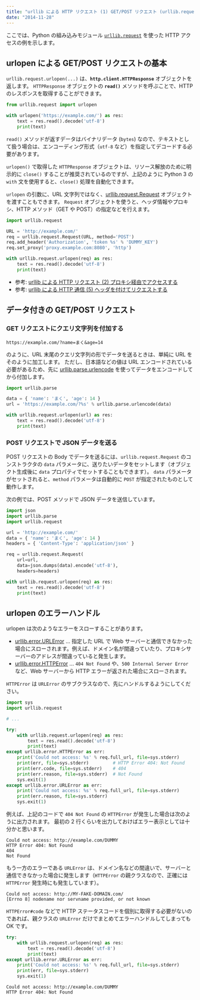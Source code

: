 ```yaml
---
title: "urllib による HTTP リクエスト (1) GET/POST リクエスト (urllib.request.urlopen)"
date: "2014-11-28"
---
```


ここでは、Python の組み込みモジュール [`urllib.request`](https://docs.python.org/3/library/urllib.request.html) を使った HTTP アクセスの例を示します。


urlopen による GET/POST リクエストの基本
----

`urllib.request.urlopen(...)` は、**`http.client.HTTPResponse`** オブジェクトを返します。
`HTTPResponse` オブジェクトの **`read()`** メソッドを呼ぶことで、HTTP のレスポンスを取得することができます。

```python
from urllib.request import urlopen

with urlopen('https://example.com/') as res:
    text = res.read().decode('utf-8')
    print(text)
```

`read()` メソッドが返すデータはバイナリデータ (`bytes`) なので、テキストとして扱う場合は、エンコーディング形式（`utf-8` など）を指定してデコードする必要があります。

`urlopen()` で取得した `HTTPResponse` オブジェクトは、リソース解放のために明示的に `close()` することが推奨されているのですが、上記のように Python 3 の `with` 文を使用すると、`close()` 処理を自動化できます。

`urlopen` の引数に、URL 文字列ではなく、[urllib.request.Request](https://docs.python.org/ja/3/library/urllib.request.html#urllib.request.Request) オブジェクトを渡すこともできます。
`Request` オブジェクトを使うと、ヘッダ情報やプロキシ、HTTP メソッド（GET や POST）の指定などを行えます。

```python
import urllib.request

URL = 'http://example.com/'
req = urllib.request.Request(URL, method='POST')
req.add_header('Authorization', 'token %s' % 'DUMMY_KEY')
req.set_proxy('proxy.example.com:8080', 'http')

with urllib.request.urlopen(req) as res:
    text = res.read().decode('utf-8')
    print(text)
```

- 参考: [urllib による HTTP リクエスト (2) プロキシ経由でアクセスする](./http-request-with-proxy.html)
- 参考: [urllib による HTTP 通信 (5) ヘッダを付けてリクエストする](./http-request-with-header.html)


データ付きの GET/POST リクエスト
----

### GET リクエストにクエリ文字列を付加する

```
https://example.com/?name=まく&age=14
```

のように、URL 末尾のクエリ文字列の形でデータを送るときは、単純に URL をそのように加工します。
ただし、日本語などの値は URL エンコードされている必要があるため、先に [urllib.parse.urlencode](https://docs.python.org/ja/3/library/urllib.parse.html#urllib.parse.urlencode) を使ってデータをエンコードしてから付加します。

```python
import urllib.parse

data = { 'name': 'まく', 'age': 14 }
url = 'https://example.com/?%s' % urllib.parse.urlencode(data)

with urllib.request.urlopen(url) as res:
    text = res.read().decode('utf-8')
    print(text)
```

### POST リクエストで JSON データを送る

POST リクエストの Body でデータを送るには、`urllib.request.Request` のコンストラクタの `data` パラメータに、送りたいデータをセットします（オブジェクト生成後に `data` プロパティでセットすることもできます）。
`data` パラメータがセットされると、`method` パラメータは自動的に `POST` が指定されたものとして動作します。

次の例では、POST メソッドで JSON データを送信しています。

```python
import json
import urllib.parse
import urllib.request

url = 'http://example.com/'
data = { 'name': 'まく', 'age': 14 }
headers = { 'Content-Type': 'application/json' }

req = urllib.request.Request(
    url=url,
    data=json.dumps(data).encode('utf-8'),
    headers=headers)

with urllib.request.urlopen(req) as res:
    text = res.read().decode('utf-8')
    print(text)
```


urlopen のエラーハンドル
----

urlopen は次のようなエラーをスローすることがあります。

- [urllib.error.URLError](https://docs.python.org/ja/3/library/urllib.error.html#urllib.error.URLError) ... 指定した URL で Web サーバーと通信できなかった場合にスローされます。例えば、ドメイン名が間違っていたり、プロキシサーバーのアドレスが間違っていると発生します。
- [urllib.error.HTTPError](https://docs.python.org/ja/3/library/urllib.error.html#urllib.error.HTTPError) ... `404 Not Found` や、`500 Internal Server Error` など、Web サーバーから HTTP エラーが返された場合にスローされます。

`HTTPError` は `URLError` のサブクラスなので、先にハンドルするようにしてください。

```python
import sys
import urllib.request

# ...

try:
    with urllib.request.urlopen(req) as res:
        text = res.read().decode('utf-8')
        print(text)
except urllib.error.HTTPError as err:
    print('Could not access: %s' % req.full_url, file=sys.stderr)
    print(err, file=sys.stderr)         # HTTP Error 404: Not Found
    print(err.code, file=sys.stderr)    # 404
    print(err.reason, file=sys.stderr)  # Not Found
    sys.exit(1)
except urllib.error.URLError as err:
    print('Could not access: %s' % req.full_url, file=sys.stderr)
    print(err.reason, file=sys.stderr)
    sys.exit(1)
```

例えば、上記のコードで `404 Not Found` の `HTTPError` が発生した場合は次のように出力されます。
最初の 2 行くらいを出力しておけばエラー表示としては十分かと思います。

```
Could not access: http://example.com/DUMMY
HTTP Error 404: Not Found
404
Not Found
```

もう一方のエラーである `URLError` は、ドメイン名などの間違いで、サーバーと通信できなかった場合に発生します（`HTTPError` の親クラスなので、正確には `HTTPError` 発生時にも発生しています）。

```
Could not access: http://MY-FAKE-DOMAIN.com/
[Errno 8] nodename nor servname provided, or not known
```

`HTTPError#code` などで HTTP ステータスコードを個別に取得する必要がないのであれば、親クラスの `URLError` だけでまとめてエラーハンドルしてしまっても OK です。

```python
try:
    with urllib.request.urlopen(req) as res:
        text = res.read().decode('utf-8')
        print(text)
except urllib.error.URLError as err:
    print('Could not access: %s' % req.full_url, file=sys.stderr)
    print(err, file=sys.stderr)
    sys.exit(1)
```

```
Could not access: http://example.com/DUMMY
HTTP Error 404: Not Found
```

